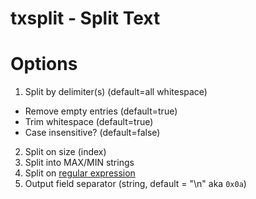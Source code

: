 # txsplit - Split Text


# Options
1. Split by delimiter(s) (default=all whitespace)
 - Remove empty entries (default=true)
 - Trim whitespace (default=true)
 - Case insensitive? (default=false)
2. Split on size (index)
3. Split into MAX/MIN strings
4. Split on [regular expression](https://crates.io/crates/regex)
2. Output field separator (string, default = "\n" aka `0x0a`)